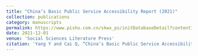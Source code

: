 ```yaml
---
title: "China’s Basic Public Service Accessibility Report (2021)"
collection: publications
category: manuscripts
permalink: https://www.pishu.com.cn/skwx_ps/initDatabaseDetail?contentId=13615841&siteId=14&contentType=literature
date: 2021-12-01
venue: 'Social Sciences Literature Press'
citation: 'Yang Y and Cai Q, “China’s Basic Public Service Accessibility Report (2021)(in Chinese),” Ling K. (Eds), Blue Book of Accessible Environment: Report on The Development of Accessible Environment in China (2021), Social Sciences Literature Press, Dec 2021.'
---
```


